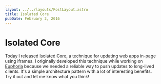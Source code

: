 ```yaml
---
layout: ../../layouts/PostLayout.astro
title: Isolated Core
pubDate: February 2, 2016
---
```


# Isolated Core

Today I released [Isolated Core](http://chromakode.github.io/isolated-core/), a technique for updating web apps in-page using iframes. I originally developed this technique while working on [Euphoria](https://euphoria.io) because we needed a reliable way to push updates to long-lived clients. It's a simple architecture pattern with a lot of interesting benefits. Try it out and let me know what you think!
